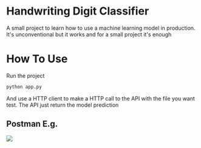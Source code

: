 # Handwriting Digit Classifier

A small project to learn how to use a machine learning model in production.
It's unconventional but it works and for a small project it's enough

# How To Use

Run the project

```bash
python app.py
```

And use a HTTP client to make a HTTP call to the API with the file you want test.
The API just return the model prediction

## Postman E.g.

![]('https://github.com/MENT3/handwritten-digit-classifier/blob/main/doc/postman.png')
